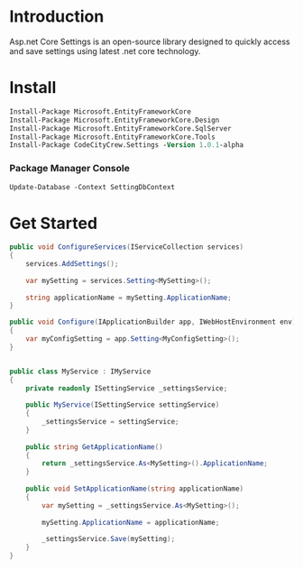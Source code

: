 # Introduction

Asp.net Core Settings is an open-source library designed to quickly access and save settings using latest .net core technology.

# Install

```ps
Install-Package Microsoft.EntityFrameworkCore
Install-Package Microsoft.EntityFrameworkCore.Design
Install-Package Microsoft.EntityFrameworkCore.SqlServer
Install-Package Microsoft.EntityFrameworkCore.Tools
Install-Package CodeCityCrew.Settings -Version 1.0.1-alpha
```

### Package Manager Console
```ps
Update-Database -Context SettingDbContext
```

# Get Started

```csharp
public void ConfigureServices(IServiceCollection services)
{
    services.AddSettings();
    
    var mySetting = services.Setting<MySetting>();
    
    string applicationName = mySetting.ApplicationName;
}
```

```csharp
public void Configure(IApplicationBuilder app, IWebHostEnvironment env)
{
    var myConfigSetting = app.Setting<MyConfigSetting>();
}
```

```csharp

public class MyService : IMyService
{
    private readonly ISettingService _settingsService;
    
    public MyService(ISettingService settingService)
    {
        _settingsService = settingService;
    }
    
    public string GetApplicationName()
    {
        return _settingsService.As<MySetting>().ApplicationName;
    }
    
    public void SetApplicationName(string applicationName)
    {
        var mySetting = _settingsService.As<MySetting>();
        
        mySetting.ApplicationName = applicationName;
        
        _settingsService.Save(mySetting);
    }
}

```



